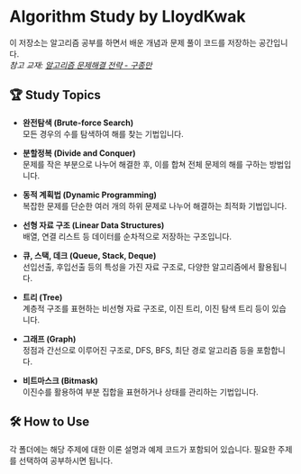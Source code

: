 # Algorithm Study by LloydKwak

이 저장소는 알고리즘 공부를 하면서 배운 개념과 문제 풀이 코드를 저장하는 공간입니다.  
*참고 교재: [알고리즘 문제해결 전략 - 구종만](https://book.algospot.com/)*

## 🏆 Study Topics

- **완전탐색 (Brute-force Search)**  
  모든 경우의 수를 탐색하여 해를 찾는 기법입니다.

- **분할정복 (Divide and Conquer)**  
  문제를 작은 부분으로 나누어 해결한 후, 이를 합쳐 전체 문제의 해를 구하는 방법입니다.

- **동적 계획법 (Dynamic Programming)**  
  복잡한 문제를 단순한 여러 개의 하위 문제로 나누어 해결하는 최적화 기법입니다.

- **선형 자료 구조 (Linear Data Structures)**  
  배열, 연결 리스트 등 데이터를 순차적으로 저장하는 구조입니다.

- **큐, 스택, 데크 (Queue, Stack, Deque)**  
  선입선출, 후입선출 등의 특성을 가진 자료 구조로, 다양한 알고리즘에서 활용됩니다.

- **트리 (Tree)**  
  계층적 구조를 표현하는 비선형 자료 구조로, 이진 트리, 이진 탐색 트리 등이 있습니다.

- **그래프 (Graph)**  
  정점과 간선으로 이루어진 구조로, DFS, BFS, 최단 경로 알고리즘 등을 포함합니다.

- **비트마스크 (Bitmask)**  
  이진수를 활용하여 부분 집합을 표현하거나 상태를 관리하는 기법입니다.

## 🛠️ How to Use

각 폴더에는 해당 주제에 대한 이론 설명과 예제 코드가 포함되어 있습니다. 필요한 주제를 선택하여 공부하시면 됩니다.

